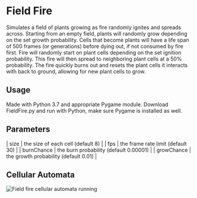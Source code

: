 # Field Fire
Simulates a field of plants growing as fire randomly ignites and spreads across. Starting from an empty field, plants will 
randomly grow depending on the set growth probability. Cells that become plants will have a life 
span of 500 frames (or generations) before dying out, if not consumed by fire first. Fire will 
randomly start on plant cells depending on the set ignition probability. This fire will then spread 
to neighboring plant cells at a 50% probability. The fire quickly burns out and resets the plant 
cells it interacts with back to ground, allowing for new plant cells to grow.

## Usage
Made with Python 3.7 and appropriate Pygame module. Download FieldFire.py and run with Python, make sure Pygame is installed as well.

## Parameters
| size | the size of each cell (default 8) |
| fps | the frame rate limit (default 30) |
| burnChance | the burn probability (default 0.00001) |
| growChance | the growth probability (default 0.01) |

## Cellular Automata
![Field fire cellular automata running](running.gif?raw=true)
